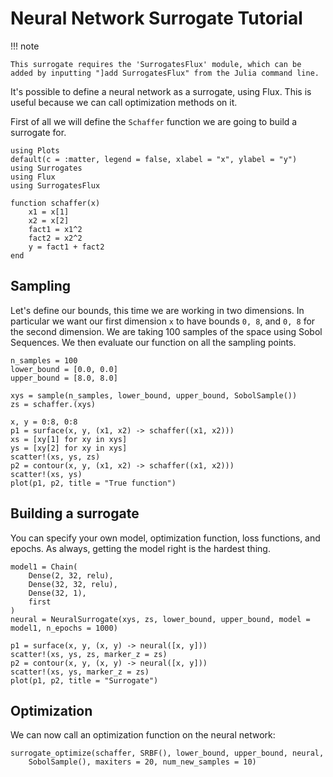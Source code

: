 # Neural Network Surrogate Tutorial

!!! note
    
    This surrogate requires the 'SurrogatesFlux' module, which can be added by inputting "]add SurrogatesFlux" from the Julia command line.

It's possible to define a neural network as a surrogate, using Flux.
This is useful because we can call optimization methods on it.

First of all we will define the `Schaffer` function we are going to build a surrogate for.

```@example Neural_surrogate
using Plots
default(c = :matter, legend = false, xlabel = "x", ylabel = "y")
using Surrogates
using Flux
using SurrogatesFlux

function schaffer(x)
    x1 = x[1]
    x2 = x[2]
    fact1 = x1^2
    fact2 = x2^2
    y = fact1 + fact2
end
```

## Sampling

Let's define our bounds, this time we are working in two dimensions. In particular we want our first dimension `x` to have bounds `0, 8`, and `0, 8` for the second dimension. We are taking 100 samples of the space using Sobol Sequences. We then evaluate our function on all the sampling points.

```@example Neural_surrogate
n_samples = 100
lower_bound = [0.0, 0.0]
upper_bound = [8.0, 8.0]

xys = sample(n_samples, lower_bound, upper_bound, SobolSample())
zs = schaffer.(xys)
```

```@example Neural_surrogate
x, y = 0:8, 0:8
p1 = surface(x, y, (x1, x2) -> schaffer((x1, x2)))
xs = [xy[1] for xy in xys]
ys = [xy[2] for xy in xys]
scatter!(xs, ys, zs)
p2 = contour(x, y, (x1, x2) -> schaffer((x1, x2)))
scatter!(xs, ys)
plot(p1, p2, title = "True function")
```

## Building a surrogate

You can specify your own model, optimization function, loss functions, and epochs.
As always, getting the model right is the hardest thing.

```@example Neural_surrogate
model1 = Chain(
    Dense(2, 32, relu),
    Dense(32, 32, relu),
    Dense(32, 1),
    first
)
neural = NeuralSurrogate(xys, zs, lower_bound, upper_bound, model = model1, n_epochs = 1000)
```

```@example Neural_surrogate
p1 = surface(x, y, (x, y) -> neural([x, y]))
scatter!(xs, ys, zs, marker_z = zs)
p2 = contour(x, y, (x, y) -> neural([x, y]))
scatter!(xs, ys, marker_z = zs)
plot(p1, p2, title = "Surrogate")
```

## Optimization

We can now call an optimization function on the neural network:

```@example Neural_surrogate
surrogate_optimize(schaffer, SRBF(), lower_bound, upper_bound, neural,
    SobolSample(), maxiters = 20, num_new_samples = 10)
```
